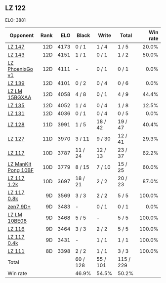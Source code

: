 ## LZ 122 ##

ELO: 3881

Opponent | Rank | ELO | Black | Write | Total | Win rate
---------|-----:|----:|-------|-------|-------|-------:
[LZ 147](LZ%20147.md) | 12D | 4173 | 0 / 1 | 1 / 4 | 1 / 5 | 20.0%
[LZ 143](LZ%20143.md) | 12D | 4151 | 1 / 1 | 0 / 1 | 1 / 2 | 50.0%
[LZ PhoenixGo v1](LZ%20PhoenixGo%20v1.md) | 12D | 4111 | - | 0 / 1 | 0 / 1 | 0.0%
[LZ 139](LZ%20139.md) | 12D | 4101 | 0 / 2 | 0 / 4 | 0 / 6 | 0.0%
[LZ LM 15BGXAA](LZ%20LM%2015BGXAA.md) | 12D | 4058 | 4 / 8 | 0 / 1 | 4 / 9 | 44.4%
[LZ 135](LZ%20135.md) | 12D | 4052 | 1 / 4 | 0 / 4 | 1 / 8 | 12.5%
[LZ 131](LZ%20131.md) | 12D | 4036 | 0 / 1 | 0 / 4 | 0 / 5 | 0.0%
[LZ 128](LZ%20128.md) | 11D | 3991 | 1 / 5 | 18 / 42 | 19 / 47 | 40.4%
[LZ 127](LZ%20127.md) | 11D | 3970 | 3 / 11 | 9 / 30 | 12 / 41 | 29.3%
[LZ 117](LZ%20117.md) | 10D | 3787 | 11 / 24 | 12 / 13 | 23 / 37 | 62.2%
[LZ ManKit Pong 10BF](LZ%20ManKit%20Pong%2010BF.md) | 10D | 3779 | 8 / 15 | 7 / 10 | 15 / 25 | 60.0%
[LZ 117 1.2k](LZ%20117%201.2k.md) | 10D | 3697 | 18 / 21 | 2 / 2 | 20 / 23 | 87.0%
[LZ 117 0.8k](LZ%20117%200.8k.md) | 9D | 3569 | 3 / 3 | 2 / 2 | 5 / 5 | 100.0%
[zen7 9D+](zen7%209D+.md) | 9D | 3483 | - | 0 / 1 | 0 / 1 | 0.0%
[LZ LM 10BE08](LZ%20LM%2010BE08.md) | 9D | 3468 | 5 / 5 | - | 5 / 5 | 100.0%
[LZ 116](LZ%20116.md) | 9D | 3464 | 3 / 3 | 2 / 2 | 5 / 5 | 100.0%
[LZ 117 0.4k](LZ%20117%200.4k.md) | 9D | 3431 | - | 1 / 1 | 1 / 1 | 100.0%
[LZ 111](LZ%20111.md) | 8D | 3398 | 2 / 2 | 1 / 1 | 3 / 3 | 100.0%
Total | | | 60 / 128 | 55 / 101 | 115 / 229 | 
Win rate| | | 46.9% | 54.5% | 50.2% | 
